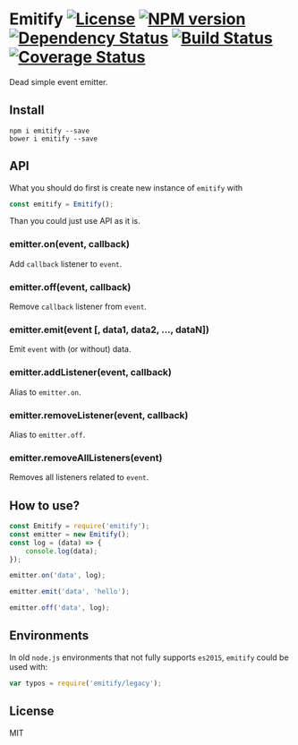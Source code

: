 # Emitify [![License][LicenseIMGURL]][LicenseURL] [![NPM version][NPMIMGURL]][NPMURL] [![Dependency Status][DependencyStatusIMGURL]][DependencyStatusURL] [![Build Status][BuildStatusIMGURL]][BuildStatusURL] [![Coverage Status][CoverageIMGURL]][CoverageURL]

Dead simple event emitter.

## Install

```
npm i emitify --save
bower i emitify --save
```

## API

What you should do first is create new instance of `emitify` with 

```js
const emitify = Emitify();
```

Than you could just use API as it is.

### emitter.on(event, callback)

Add `callback` listener to `event`.

### emitter.off(event, callback)

Remove `callback` listener from `event`.

### emitter.emit(event [, data1, data2, ..., dataN])

Emit `event` with (or without) data.

### emitter.addListener(event, callback)

Alias to `emitter.on`.

### emitter.removeListener(event, callback)

Alias to `emitter.off`.

### emitter.removeAllListeners(event)

Removes all listeners related to `event`.

## How to use?

```js
const Emitify = require('emitify');
const emitter = new Emitify();
const log = (data) => {
    console.log(data);
});

emitter.on('data', log);

emitter.emit('data', 'hello');

emitter.off('data', log);
```

## Environments

In old `node.js` environments that not fully supports `es2015`, `emitify` could be used with:

```js
var typos = require('emitify/legacy');
```

## License

MIT

[NPMIMGURL]:                https://img.shields.io/npm/v/emitify.svg?style=flat
[BuildStatusIMGURL]:        https://img.shields.io/travis/coderaiser/emitify/master.svg?style=flat
[DependencyStatusIMGURL]:   https://img.shields.io/david/coderaiser/emitify.svg?style=flat
[LicenseIMGURL]:            https://img.shields.io/badge/license-MIT-317BF9.svg?style=flat
[CoverageIMGURL]:           https://coveralls.io/repos/coderaiser/emitify/badge.svg?branch=master&service=github
[NPMURL]:                   https://npmjs.org/package/emitify "npm"
[BuildStatusURL]:           https://travis-ci.org/coderaiser/emitify  "Build Status"
[DependencyStatusURL]:      https://david-dm.org/coderaiser/emitify "Dependency Status"
[LicenseURL]:               https://tldrlegal.com/license/mit-license "MIT License"
[CoverageURL]:              https://coveralls.io/github/coderaiser/emitify?branch=master

